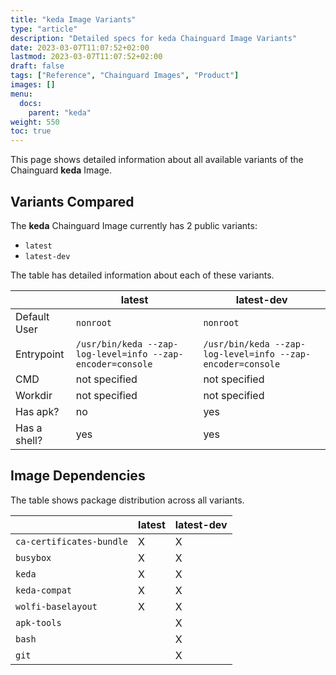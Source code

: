 ```yaml
---
title: "keda Image Variants"
type: "article"
description: "Detailed specs for keda Chainguard Image Variants"
date: 2023-03-07T11:07:52+02:00
lastmod: 2023-03-07T11:07:52+02:00
draft: false
tags: ["Reference", "Chainguard Images", "Product"]
images: []
menu:
  docs:
    parent: "keda"
weight: 550
toc: true
---
```


This page shows detailed information about all available variants of the Chainguard **keda** Image.

## Variants Compared
The **keda** Chainguard Image currently has 2 public variants: 

- `latest`
- `latest-dev`

The table has detailed information about each of these variants.

|              | latest                                                     | latest-dev                                                 |
|--------------|------------------------------------------------------------|------------------------------------------------------------|
| Default User | `nonroot`                                                  | `nonroot`                                                  |
| Entrypoint   | `/usr/bin/keda --zap-log-level=info --zap-encoder=console` | `/usr/bin/keda --zap-log-level=info --zap-encoder=console` |
| CMD          | not specified                                              | not specified                                              |
| Workdir      | not specified                                              | not specified                                              |
| Has apk?     | no                                                         | yes                                                        |
| Has a shell? | yes                                                        | yes                                                        |

## Image Dependencies
The table shows package distribution across all variants.

|                          | latest | latest-dev |
|--------------------------|--------|------------|
| `ca-certificates-bundle` | X      | X          |
| `busybox`                | X      | X          |
| `keda`                   | X      | X          |
| `keda-compat`            | X      | X          |
| `wolfi-baselayout`       | X      | X          |
| `apk-tools`              |        | X          |
| `bash`                   |        | X          |
| `git`                    |        | X          |

